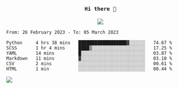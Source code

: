 <h4 align="center"><samp> Hi there 👋  </samp></h4>

<p align="center">
  
  <a href="https://github.com/bznick98">
    <img align="center" src="https://github-readme-stats.vercel.app/api?username=bznick98&&count_private=true&hide=issues,prs,contribs&show_icons=true&theme=gruvbox" />
  </a>
  
  <!--START_SECTION:waka-->

```text
From: 26 February 2023 - To: 05 March 2023

Python     4 hrs 38 mins   ██████████████████▓░░░░░░   74.67 %
SCSS       1 hr 4 mins     ████▒░░░░░░░░░░░░░░░░░░░░   17.25 %
YAML       14 mins         █░░░░░░░░░░░░░░░░░░░░░░░░   03.87 %
Markdown   11 mins         ▓░░░░░░░░░░░░░░░░░░░░░░░░   03.10 %
CSV        2 mins          ░░░░░░░░░░░░░░░░░░░░░░░░░   00.61 %
HTML       1 min           ░░░░░░░░░░░░░░░░░░░░░░░░░   00.44 %
```

<!--END_SECTION:waka-->
  
 
</p>

![](https://visitor-badge.glitch.me/badge?page_id=bznick98.bznick98)

